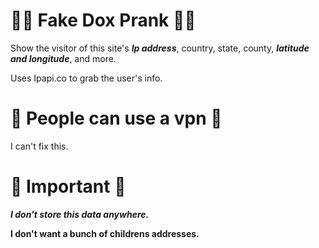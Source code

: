 # 😵‍💫 Fake Dox Prank 😵‍💫
Show the visitor of this site's ***Ip address***, country, state, county, ***latitude and longitude***, and more.

Uses Ipapi.co to grab the user's info.

 # 🥸 People can use a vpn 🥸
 
I can't fix this.

# 🤩 Important 🤩

***I don't store this data anywhere.***

**I don't want a bunch of childrens addresses.**
